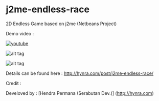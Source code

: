 # j2me-endless-race
2D Endless Game based on j2me (Netbeans Project)

Demo video :

[![youtube](https://lh3.googleusercontent.com/-w1ZTXnuiE_A/VYjl5tZStEI/AAAAAAAAA9Q/6_4AeYh75w8/s854/youtube.png)](https://www.youtube.com/watch?v=Hv01fDHIQZw)


![alt tag](https://lh3.googleusercontent.com/-OE2WjJenp_Q/VYjk75MF3EI/AAAAAAAAA9A/Ks7d6mYzXZI/s512/1.png)

![alt tag](https://lh3.googleusercontent.com/-UBNPOUuRyb0/VYjk73cSpnI/AAAAAAAAA88/PodsbwOzFhg/s469/2.png)

Details can be found here : http://hynra.com/post/j2me-endless-race/

Credit :

Develoved by : [Hendra Permana (Serabutan Dev.)] (http://hynra.com)

